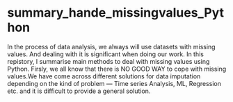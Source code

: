 # summary_hande_missingvalues_Python

In the process of data analysis, we always will use datasets with missing values. And dealing with it is significant when doing our work. In this repistory, I summarise main methods to deal with missing values using Python.
Firsly, we all know that there is NO GOOD WAY to cope with missing values.We have come across different solutions for data imputation depending on the kind of problem — Time series Analysis, ML, Regression etc. and it is difficult to provide a general solution.
